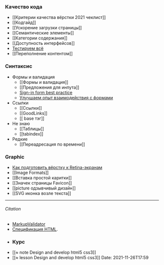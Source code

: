 ### Качество кода
- [[Критерии качества вёрстки 2021 чеклист]]
- [[Кодгайд]]
- [[Ускорение загрузки страницы]]
- [[Семантические  элементы]]
- [[Категории содержания]]
- [[Доступность интерфейсов]]
- [Тестируем всё](http://yoksel.github.io/easy-markup/check-code/)
- [[Переполнение контентом]]
### Синтаксис
- Формы и валидация
	- [[Формы и валидация]]
	- [[Предложения для инпута]]
	- [Sign-in form best practice](https://www.youtube.com/watch?v=alGcULGtiv8)
	- [Улучшаем опыт взаимодействия с формами](http://simonenko.su/38146501854/improving-ux-for-web-form)
- Ссылки
	- [[Ссылки]]	
	- [[GoodLinks]]
	- [[ base тэг]]
- Не знаю
	- [[Таблицы]]
	- [[tabindex]]
- Редкие 
	- [[Переадресация по времени]]
### Graphic
- [Как подготовить вёрстку к Retina-экранам](https://htmlacademy.ru/blog/boost/frontend/retina)
- [[Image Formats]]
- [[Вставка простой каритки]]
- [[Значек страницы Favicon]]
- [[picture одзывчивый дизайн]]
- [[SVG иконка возле текста]]


---
###### Citation
- [MarkupValidator](https://validator.w3.org/)
- [Спецификация HTML](https://www.w3.org/TR/html52/).
- ### Курс
- [[≈  note Design and develop html5 css3]]
- [[≈  lesson Design and develop html5 css3]]
Date: 2021-11-26T17:59


